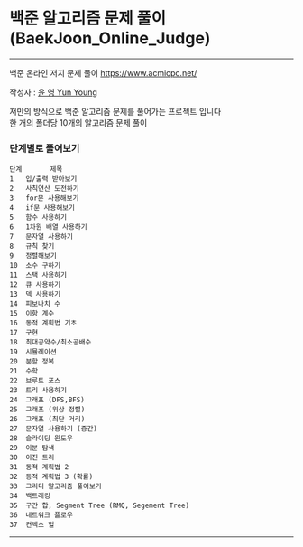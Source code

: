 # 백준 알고리즘 문제 풀이 (BaekJoon_Online_Judge)


- - - 

백준 온라인 저지 문제 풀이 
<https://www.acmicpc.net/>

작성자 : [윤 영 Yun Young](https://github.com/yunyoung1819)

저만의 방식으로 백준 알고리즘 문제를 풀어가는 프로젝트 입니다 <br>
한 개의 폴더당 10개의 알고리즘 문제 풀이 

### 단계별로 풀어보기
```
단계	     제목	    
1	입/출력 받아보기
2	사칙연산 도전하기
3	for문 사용해보기
4	if문 사용해보기
5	함수 사용하기
6	1차원 배열 사용하기
7	문자열 사용하기
8	규칙 찾기
9	정렬해보기
10	소수 구하기
11	스택 사용하기
12	큐 사용하기
13	덱 사용하기
14	피보나치 수
15	이항 계수
16	동적 계획법 기초
17	구현
18	최대공약수/최소공배수
19	시뮬레이션
20	분할 정복
21	수학
22	브루트 포스
23	트리 사용하기
24	그래프 (DFS,BFS)
25	그래프 (위상 정렬)
26	그래프 (최단 거리)
27	문자열 사용하기 (중간)
28	슬라이딩 윈도우
29	이분 탐색
30	이진 트리
31	동적 계획법 2
32	동적 계획법 3 (확률)
33	그리디 알고리즘 풀어보기
34	백트래킹
35	구간 합, Segment Tree (RMQ, Segement Tree)
36	네트워크 플로우
37	컨벡스 헐
```
- - -
